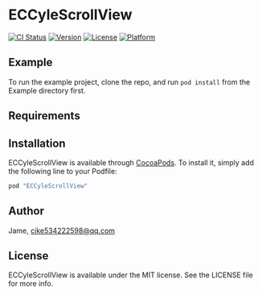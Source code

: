 # ECCyleScrollView

[![CI Status](http://img.shields.io/travis/Jame/ECCyleScrollView.svg?style=flat)](https://travis-ci.org/Jame/ECCyleScrollView)
[![Version](https://img.shields.io/cocoapods/v/ECCyleScrollView.svg?style=flat)](http://cocoapods.org/pods/ECCyleScrollView)
[![License](https://img.shields.io/cocoapods/l/ECCyleScrollView.svg?style=flat)](http://cocoapods.org/pods/ECCyleScrollView)
[![Platform](https://img.shields.io/cocoapods/p/ECCyleScrollView.svg?style=flat)](http://cocoapods.org/pods/ECCyleScrollView)

## Example

To run the example project, clone the repo, and run `pod install` from the Example directory first.

## Requirements

## Installation

ECCyleScrollView is available through [CocoaPods](http://cocoapods.org). To install
it, simply add the following line to your Podfile:

```ruby
pod "ECCyleScrollView"
```

## Author

Jame, cike534222598@qq.com

## License

ECCyleScrollView is available under the MIT license. See the LICENSE file for more info.
